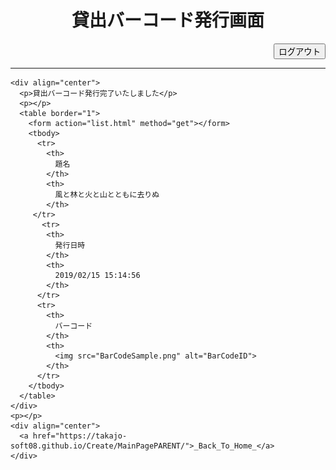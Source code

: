 <html><head>
    <meta http-equiv="content-type" content="text/html; charset=utf-8">
    <title>Lend (Book Management)</title>
  </head>

  <body>
    <div align="center">
      <h1>貸出バーコード発行画面</h1>
    </div>  
    <div align="right">
      <input type="submit" value="ログアウト" onclick="logOut()">
    </div>
    <script>
      function logOut(){
      location.href = "https://takajo-soft08.github.io/Create/";      
      }
    </script>
    <hr>
    
    <div align="center">
      <p>貸出バーコード発行完了いたしました</p>
      <p></p>
      <table border="1">
        <form action="list.html" method="get"></form>
        <tbody>
	      <tr>
            <th>
              題名
            </th>
            <th>
              風と林と火と山とともに去りぬ
            </th>
         </tr>
	       <tr>
            <th>
              発行日時
            </th>
            <th>
              2019/02/15 15:14:56
            </th>
          </tr>
          <tr>
            <th>
              バーコード
            </th>
            <th>
              <img src="BarCodeSample.png" alt="BarCodeID">
            </th>          
          </tr>
        </tbody>
      </table>
    </div>
    <p></p>  
    <div align="center">
      <a href="https://takajo-soft08.github.io/Create/MainPagePARENT/">_Back_To_Home_</a>
    </div>

  



</body></html>
